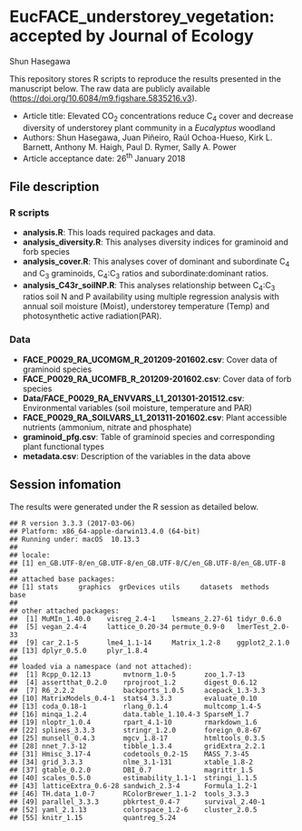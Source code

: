 EucFACE\_understorey\_vegetation: accepted by Journal of Ecology
================
Shun Hasegawa

This repository stores R scripts to reproduce the results presented in the manuscript below. The raw data are publicly available (<https://doi.org/10.6084/m9.figshare.5835216.v3>).

-   Article title: Elevated CO<sub>2</sub> concentrations reduce C<sub>4</sub> cover and decrease diversity of understorey plant community in a *Eucalyptus* woodland
-   Authors: Shun Hasegawa, Juan Piñeiro, Raúl Ochoa-Hueso, Kirk L. Barnett, Anthony M. Haigh, Paul D. Rymer, Sally A. Power
-   Article acceptance date: 26<sup>th</sup> January 2018

File description
----------------

### R scripts

-   **analysis.R**: This loads required packages and data.
-   **analysis\_diversity.R**: This analyses diversity indices for graminoid and forb species
-   **analysis\_cover.R**: This analyses cover of dominant and subordinate C<sub>4</sub> and C<sub>3</sub> graminoids, C<sub>4</sub>:C<sub>3</sub> ratios and subordinate:dominant ratios.
-   **analysis\_C43r\_soilNP.R**: This analyses relationship between C<sub>4</sub>:C<sub>3</sub> ratios soil N and P availability using multiple regression analysis with annual soil moisture (Moist), understorey temperature (Temp) and photosynthetic active radiation(PAR).

### Data

-   **FACE\_P0029\_RA\_UCOMGM\_R\_201209-201602.csv**: Cover data of graminoid species
-   **FACE\_P0029\_RA\_UCOMFB\_R\_201209-201602.csv**: Cover data of forb species
-   **Data/FACE\_P0029\_RA\_ENVVARS\_L1\_201301-201512.csv**: Environmental variables (soil moisture, temperature and PAR)
-   **FACE\_P0029\_RA\_SOILVARS\_L1\_201311-201602.csv**: Plant accessible nutrients (ammonium, nitrate and phosphate)
-   **graminoid\_pfg.csv**: Table of graminoid species and corresponding plant functional types
-   **metadata.csv**: Description of the variables in the data above

Session infomation
------------------

The results were generated under the R session as detailed below.

    ## R version 3.3.3 (2017-03-06)
    ## Platform: x86_64-apple-darwin13.4.0 (64-bit)
    ## Running under: macOS  10.13.3
    ## 
    ## locale:
    ## [1] en_GB.UTF-8/en_GB.UTF-8/en_GB.UTF-8/C/en_GB.UTF-8/en_GB.UTF-8
    ## 
    ## attached base packages:
    ## [1] stats     graphics  grDevices utils     datasets  methods   base     
    ## 
    ## other attached packages:
    ##  [1] MuMIn_1.40.0    visreg_2.4-1    lsmeans_2.27-61 tidyr_0.6.0    
    ##  [5] vegan_2.4-4     lattice_0.20-34 permute_0.9-0   lmerTest_2.0-33
    ##  [9] car_2.1-5       lme4_1.1-14     Matrix_1.2-8    ggplot2_2.1.0  
    ## [13] dplyr_0.5.0     plyr_1.8.4     
    ## 
    ## loaded via a namespace (and not attached):
    ##  [1] Rcpp_0.12.13        mvtnorm_1.0-5       zoo_1.7-13         
    ##  [4] assertthat_0.2.0    rprojroot_1.2       digest_0.6.12      
    ##  [7] R6_2.2.2            backports_1.0.5     acepack_1.3-3.3    
    ## [10] MatrixModels_0.4-1  stats4_3.3.3        evaluate_0.10      
    ## [13] coda_0.18-1         rlang_0.1.4         multcomp_1.4-5     
    ## [16] minqa_1.2.4         data.table_1.10.4-3 SparseM_1.7        
    ## [19] nloptr_1.0.4        rpart_4.1-10        rmarkdown_1.6      
    ## [22] splines_3.3.3       stringr_1.2.0       foreign_0.8-67     
    ## [25] munsell_0.4.3       mgcv_1.8-17         htmltools_0.3.5    
    ## [28] nnet_7.3-12         tibble_1.3.4        gridExtra_2.2.1    
    ## [31] Hmisc_3.17-4        codetools_0.2-15    MASS_7.3-45        
    ## [34] grid_3.3.3          nlme_3.1-131        xtable_1.8-2       
    ## [37] gtable_0.2.0        DBI_0.7             magrittr_1.5       
    ## [40] scales_0.5.0        estimability_1.1-1  stringi_1.1.5      
    ## [43] latticeExtra_0.6-28 sandwich_2.3-4      Formula_1.2-1      
    ## [46] TH.data_1.0-7       RColorBrewer_1.1-2  tools_3.3.3        
    ## [49] parallel_3.3.3      pbkrtest_0.4-7      survival_2.40-1    
    ## [52] yaml_2.1.13         colorspace_1.2-6    cluster_2.0.5      
    ## [55] knitr_1.15          quantreg_5.24
